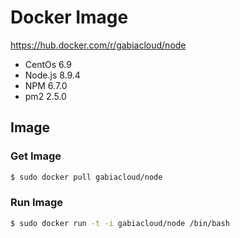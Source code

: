 # Docker Image

https://hub.docker.com/r/gabiacloud/node

- CentOs 6.9
- Node.js 8.9.4
- NPM 6.7.0
- pm2 2.5.0

## Image

### Get Image
```bash
$ sudo docker pull gabiacloud/node
```

### Run Image
```bash
$ sudo docker run -t -i gabiacloud/node /bin/bash
```